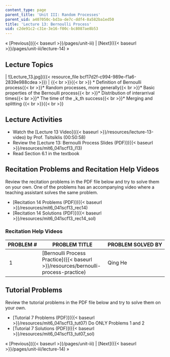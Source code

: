 ```yaml
---
content_type: page
parent_title: 'Unit III: Random Processes'
parent_uid: a407050c-bd3a-de7c-ddf4-8a582ba1ed50
title: 'Lecture 13: Bernoulli Process'
uid: c2de91c2-c31e-3e16-f00c-bc8087ae8b53
---
```


« [Previous]({{< baseurl >}}/pages/unit-iii) | [Next]({{< baseurl >}}/pages/unit-iii/lecture-14) »

Lecture Topics
--------------

| ![Lecture_13.jpg]({{< resource_file bcf17d2f-c994-989e-f1a6-2839e988cdea >}}) |  {{< br >}}{{< br >}} *   Definition of Bernoulli process{{< br >}}*   Random processes, more generally{{< br >}}*   Basic properties of the Bernoulli process{{< br >}}*   Distribution of interarrival times{{< br >}}*   The time of the _k_th success{{< br >}}*   Merging and splitting {{< br >}}{{< br >}}  

Lecture Activities
------------------

*   Watch the [Lecture 13 Video]({{< baseurl >}}/resources/lecture-13-video) by Prof. Tsitsiklis (00:50:58)
*   Review the [Lecture 13: Bernoulli Process Slides (PDF)]({{< baseurl >}}/resources/mit6_041scf13_l13)
*   Read Section 6.1 in the textbook

Recitation Problems and Recitation Help Videos
----------------------------------------------

Review the recitation problems in the PDF file below and try to solve them on your own. One of the problems has an accompanying video where a teaching assistant solves the same problem.

*   [Recitation 14 Problems (PDF)]({{< baseurl >}}/resources/mit6_041scf13_rec14)
*   [Recitation 14 Solutions (PDF)]({{< baseurl >}}/resources/mit6_041scf13_rec14_sol)

### Recitation Help Videos

| PROBLEM # | PROBLEM TITLE | PROBLEM SOLVED BY |
| --- | --- | --- |
|  1 | [Bernoulli Process Practice]({{< baseurl >}}/resources/bernoulli-process-practice) | Qing He 

Tutorial Problems
-----------------

Review the tutorial problems in the PDF file below and try to solve them on your own.

*   [Tutorial 7 Problems (PDF)]({{< baseurl >}}/resources/mit6_041scf13_tut07) Do ONLY Problems 1 and 2
*   [Tutorial 7 Solutions (PDF)]({{< baseurl >}}/resources/mit6_041scf13_tut07_sol)

« [Previous]({{< baseurl >}}/pages/unit-iii) | [Next]({{< baseurl >}}/pages/unit-iii/lecture-14) »